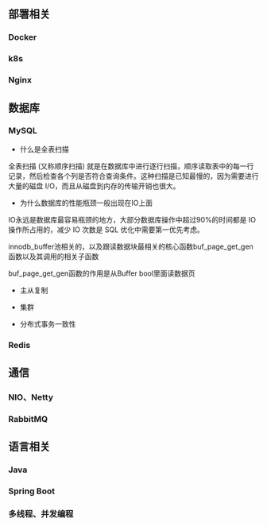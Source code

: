 ## 部署相关

### Docker

### k8s

### Nginx

## 数据库

### MySQL

- 什么是全表扫描

全表扫描 (又称顺序扫描) 就是在数据库中进行逐行扫描，顺序读取表中的每一行记录，然后检查各个列是否符合查询条件。这种扫描是已知最慢的，因为需要进行大量的磁盘 I/O，而且从磁盘到内存的传输开销也很大。

- 为什么数据库的性能瓶颈一般出现在IO上面

IO永远是数据库最容易瓶颈的地方，大部分数据库操作中超过90%的时间都是 IO 操作所占用的，减少 IO 次数是 SQL 优化中需要第一优先考虑。

innodb_buffer池相关的，以及跟读数据块最相关的核心函数buf_page_get_gen函数以及其调用的相关子函数

buf_page_get_gen函数的作用是从Buffer bool里面读数据页

- 主从复制

- 集群

- 分布式事务一致性

### Redis

## 通信

### NIO、Netty

### RabbitMQ



## 语言相关

### Java

### Spring Boot

### 多线程、并发编程